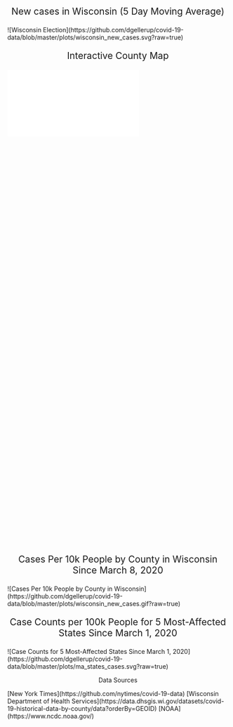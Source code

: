 <p style="font-size: 150%; text-align: center;">New cases in Wisconsin (5 Day Moving Average)</p>
![Wisconsin Election](https://github.com/dgellerup/covid-19-data/blob/master/plots/wisconsin_new_cases.svg?raw=true)

<p style="font-size: 150%; text-align: center;">Interactive County Map</p>
<div id="content">
  <iframe src="assets/img/wi_interactive.html"
    sandbox="allow-same-origin allow-scripts"
    scrolling="no"
    seamless="seamless"
    frameborder="0"
    marginwidth="0">
  </iframe>
</div>

<script type='text/javascript' src='https://bi.wisconsin.gov/javascripts/api/viz_v1.js'></script><div class='tableauPlaceholder' style='width: 1000px; height: 927px;'><object class='tableauViz' width='1000' height='927' style='display:none;'><param name='host_url' value='https%3A%2F%2Fbi.wisconsin.gov%2F' /> <param name='embed_code_version' value='3' /> <param name='site_root' value='&#47;t&#47;DHS' /><param name='name' value='ExternalMetricsDashboard-HospitalCapacity_15964697993830&#47;HospitalCapacity2' /><param name='tabs' value='no' /><param name='toolbar' value='yes' /><param name='showAppBanner' value='false' /><param name='display_spinner' value='no' /></object></div>

<p style="font-size: 150%; text-align: center;">Cases Per 10k People by County in Wisconsin Since March 8, 2020</p>
![Cases Per 10k People by County in Wisconsin](https://github.com/dgellerup/covid-19-data/blob/master/plots/wisconsin_new_cases.gif?raw=true)

<p style="font-size: 150%; text-align: center;">Case Counts per 100k People for 5 Most-Affected States Since March 1, 2020</p>
![Case Counts for 5 Most-Affected States Since March 1, 2020](https://github.com/dgellerup/covid-19-data/blob/master/plots/ma_states_cases.svg?raw=true)

<p style="text-align: center;">Data Sources</p>
[New York Times](https://github.com/nytimes/covid-19-data)  
[Wisconsin Department of Health Services](https://data.dhsgis.wi.gov/datasets/covid-19-historical-data-by-county/data?orderBy=GEOID)  
[NOAA](https://www.ncdc.noaa.gov/)
